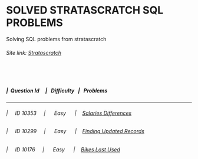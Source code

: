 # SOLVED STRATASCRATCH SQL PROBLEMS

Solving SQL problems from stratascratch 

###### Site link: [Stratascratch](https://platform.stratascratch.com/coding?code_type=1)

<br>
<br>

##### |&nbsp; Question Id   &nbsp; &nbsp; | &nbsp; Difficulty  &nbsp; | &nbsp; Problems
-------------------------------------------------------------------------------------------------------
###### | &nbsp;&nbsp;&nbsp; ID 10353 &nbsp;&nbsp;&nbsp; | &nbsp;&nbsp;&nbsp;&nbsp; Easy &nbsp;&nbsp;&nbsp;&nbsp; | &nbsp;&nbsp;  [Salaries Differences](https://github.com/x59215/Stratascratch_SQL_Solutions/blob/6231ee7fc7afd4f3481d4d23e1800d9a1cf67573/Easy/Salaries%20Differences.sql) <br>

###### | &nbsp;&nbsp;&nbsp; ID 10299 &nbsp;&nbsp;&nbsp; | &nbsp;&nbsp;&nbsp;&nbsp; Easy &nbsp;&nbsp;&nbsp;&nbsp; | &nbsp;&nbsp; [Finding Updated Records](https://github.com/x59215/Stratascratch_SQL_Solutions/blob/c92cd1c3e2dd01b5c3b451807d49a3dc312f502d/Easy/Finding%20Updated%20Records.sql) <br>

###### | &nbsp;&nbsp;&nbsp; ID 10176 &nbsp;&nbsp;&nbsp; | &nbsp;&nbsp;&nbsp;&nbsp; Easy &nbsp;&nbsp;&nbsp;&nbsp; | &nbsp;&nbsp; [Bikes Last Used](https://github.com/x59215/Stratascratch_SQL_Solutions/tree/cf5d2384b0d3aecddcca60cb9d5d63eab5b98d1a/Easy)
